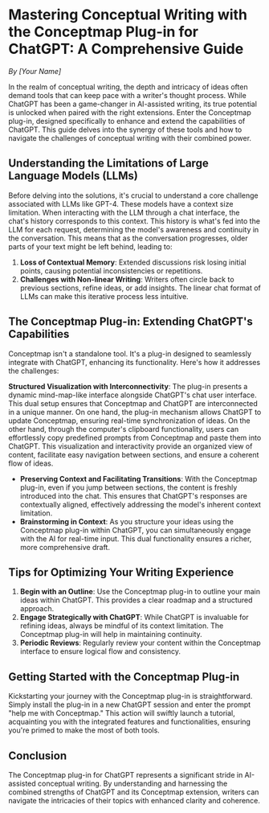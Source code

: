 # Mastering Conceptual Writing with the Conceptmap Plug-in for ChatGPT: A Comprehensive Guide

_By [Your Name]_

In the realm of conceptual writing, the depth and intricacy of ideas often demand tools that can keep pace with a writer's thought process. While ChatGPT has been a game-changer in AI-assisted writing, its true potential is unlocked when paired with the right extensions. Enter the Conceptmap plug-in, designed specifically to enhance and extend the capabilities of ChatGPT. This guide delves into the synergy of these tools and how to navigate the challenges of conceptual writing with their combined power.

## Understanding the Limitations of Large Language Models (LLMs)

Before delving into the solutions, it's crucial to understand a core challenge associated with LLMs like GPT-4. These models have a context size limitation. When interacting with the LLM through a chat interface, the chat's history corresponds to this context. This history is what's fed into the LLM for each request, determining the model's awareness and continuity in the conversation. This means that as the conversation progresses, older parts of your text might be left behind, leading to:

1. **Loss of Contextual Memory**: Extended discussions risk losing initial points, causing potential inconsistencies or repetitions.
2. **Challenges with Non-linear Writing**: Writers often circle back to previous sections, refine ideas, or add insights. The linear chat format of LLMs can make this iterative process less intuitive.

## The Conceptmap Plug-in: Extending ChatGPT's Capabilities

Conceptmap isn't a standalone tool. It's a plug-in designed to seamlessly integrate with ChatGPT, enhancing its functionality. Here's how it addresses the challenges:

**Structured Visualization with Interconnectivity**: The plug-in presents a dynamic mind-map-like interface alongside ChatGPT's chat user interface. This dual setup ensures that Conceptmap and ChatGPT are interconnected in a unique manner. On one hand, the plug-in mechanism allows ChatGPT to update Conceptmap, ensuring real-time synchronization of ideas. On the other hand, through the computer's clipboard functionality, users can effortlessly copy predefined prompts from Conceptmap and paste them into ChatGPT. This visualization and interactivity provide an organized view of content, facilitate easy navigation between sections, and ensure a coherent flow of ideas.

- **Preserving Context and Facilitating Transitions**: With the Conceptmap plug-in, even if you jump between sections, the content is freshly introduced into the chat. This ensures that ChatGPT's responses are contextually aligned, effectively addressing the model's inherent context limitation.
- **Brainstorming in Context**: As you structure your ideas using the Conceptmap plug-in within ChatGPT, you can simultaneously engage with the AI for real-time input. This dual functionality ensures a richer, more comprehensive draft.

## Tips for Optimizing Your Writing Experience

1. **Begin with an Outline**: Use the Conceptmap plug-in to outline your main ideas within ChatGPT. This provides a clear roadmap and a structured approach.
2. **Engage Strategically with ChatGPT**: While ChatGPT is invaluable for refining ideas, always be mindful of its context limitation. The Conceptmap plug-in will help in maintaining continuity.
3. **Periodic Reviews**: Regularly review your content within the Conceptmap interface to ensure logical flow and consistency.

## Getting Started with the Conceptmap Plug-in
Kickstarting your journey with the Conceptmap plug-in is straightforward. Simply install the plug-in in a new ChatGPT session and enter the prompt "help me with Conceptmap." This action will swiftly launch a tutorial, acquainting you with the integrated features and functionalities, ensuring you're primed to make the most of both tools.

## Conclusion

The Conceptmap plug-in for ChatGPT represents a significant stride in AI-assisted conceptual writing. By understanding and harnessing the combined strengths of ChatGPT and its Conceptmap extension, writers can navigate the intricacies of their topics with enhanced clarity and coherence.

